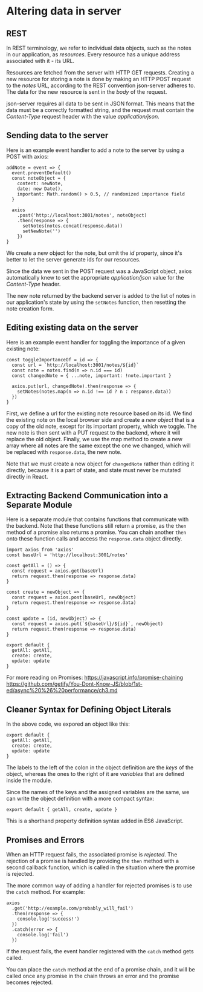 # Altering data in server

## REST

In REST terminology, we refer to individual data objects, such as the notes in our application, as *resources*. Every resource has a unique address associated with it - its URL.

Resources are fetched from the server with HTTP GET requests. Creating a new resource for storing a note is done by making an HTTP POST request to the *notes* URL, according to the REST convention json-server adheres to. The data for the new resource is sent in the *body* of the request.

json-server requires all data to be sent in JSON format. This means that the data must be a correctly formatted string, and the request must contain the *Content-Type* request header with the value *application/json*.

## Sending data to the server

Here is an example event handler to add a note to the server by using a POST with axios:
```
addNote = event => {
  event.preventDefault()
  const noteObject = {
    content: newNote,
    date: new Date(),
    important: Math.random() > 0.5, // randomized importance field
  }

  axios
    .post('http://localhost:3001/notes', noteObject)
    .then(response => {
      setNotes(notes.concat(response.data))     
      setNewNote('')    
    })
}
```

We create a new object for the note, but omit the *id* property, since it's better to let the server generate ids for our resources.

Since the data we sent in the POST request was a JavaScript object, axios automatically knew to set the appropriate *application/json* value for the *Content-Type* header.

The new note returned by the backend server is added to the list of notes in our application's state by using the `setNotes` function, then resetting the note creation form.

## Editing existing data on the server

Here is an example event handler for toggling the importance of a given existing note:
```
const toggleImportanceOf = id => {
  const url = `http://localhost:3001/notes/${id}`
  const note = notes.find(n => n.id === id)
  const changedNote = { ...note, important: !note.important }

  axios.put(url, changedNote).then(response => {
    setNotes(notes.map(n => n.id !== id ? n : response.data))
  })
}
```

First, we define a url for the existing note resource based on its id. We find the existing note on the local browser side and create a *new object* that is a copy of the old note, except for its important property, which we toggle. The new note is then sent with a PUT request to the backend, where it will replace the old object. Finally, we use the map method to create a new array where all notes are the same except the one we changed, which will be replaced with `response.data`, the new note.

Note that we must create a new object for `changedNote` rather than editing it directly, because it is a part of state, and state must never be mutated directly in React.

## Extracting Backend Communication into a Separate Module

Here is a separate module that contains functions that communicate with the backend. Note that these functions still return a promise, as the `then` method of a promise also returns a promise. You can chain another `then` onto these function calls and access the `response.data` object directly.
```
import axios from 'axios'
const baseUrl = 'http://localhost:3001/notes'

const getAll = () => {
  const request = axios.get(baseUrl)
  return request.then(response => response.data)
}

const create = newObject => {
  const request = axios.post(baseUrl, newObject)
  return request.then(response => response.data)
}

const update = (id, newObject) => {
  const request = axios.put(`${baseUrl}/${id}`, newObject)
  return request.then(response => response.data)
}

export default { 
  getAll: getAll, 
  create: create, 
  update: update 
}
```

For more reading on Promises:
https://javascript.info/promise-chaining
https://github.com/getify/You-Dont-Know-JS/blob/1st-ed/async%20%26%20performance/ch3.md

## Cleaner Syntax for Defining Object Literals

In the above code, we expored an object like this:
```
export default { 
  getAll: getAll, 
  create: create, 
  update: update 
}
```

The labels to the left of the colon in the object definition are the *keys* of the object, whereas the ones to the right of it are *variables* that are defined inside the module.

Since the names of the keys and the assigned variables are the same, we can write the object definition with a more compact syntax:
```
export default { getAll, create, update }
```

This is a shorthand property definition syntax added in ES6 JavaScript.

## Promises and Errors

When an HTTP request fails, the associated promise is *rejected*. The rejection of a promise is handled by providing the `then` method with a second callback function, which is called in the situation where the promise is rejected.

The more common way of adding a handler for rejected promises is to use the `catch` method. For example:
```
axios
  .get('http://example.com/probably_will_fail')
  .then(response => {
    console.log('success!')
  })
  .catch(error => {
    console.log('fail')
  })
```

If the request fails, the event handler registered with the `catch` method gets called.

You can place the `catch` method at the end of a promise chain, and it will be called once any promise in the chain throws an error and the promise becomes rejected.
